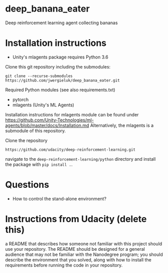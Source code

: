 # deep_banana_eater

Deep reinforcement learning agent collecting bananas




# Installation instructions

* Unity's mlagents package requires Python 3.6



Clone this git repository including the submodules: 

    git clone --recurse-submodules https://github.com/jwergieluk/deep_banana_eater.git

Required Python modules (see also requirements.txt)

* pytorch
* mlagents (Unity's ML Agents)

Installation instructions for mlagents module can be found under 
https://github.com/Unity-Technologies/ml-agents/blob/master/docs/Installation.md
Alternatively, the mlagents is a submodule of this repository. 

Clone the repository

    https://github.com/udacity/deep-reinforcement-learning.git
    
navigate to the `deep-reinforcement-learning/python` directory and install the package with 
`pip install .`.



# Questions

* How to control the stand-alone environment?


# Instructions from Udacity (delete this)

a README that describes how someone not familiar with this project should use your 
repository. The README should be designed for a general audience that may not be 
familiar with the Nanodegree program; you should describe the environment that 
you solved, along with how to install the requirements before running the code in your repository.



